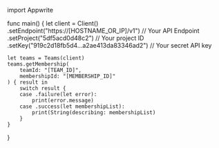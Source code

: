 import Appwrite

func main() {
    let client = Client()
      .setEndpoint("https://[HOSTNAME_OR_IP]/v1") // Your API Endpoint
      .setProject("5df5acd0d48c2") // Your project ID
      .setKey("919c2d18fb5d4...a2ae413da83346ad2") // Your secret API key

    let teams = Teams(client)
    teams.getMembership(
        teamId: "[TEAM_ID]",
        membershipId: "[MEMBERSHIP_ID]"
    ) { result in
        switch result {
        case .failure(let error):
            print(error.message)
        case .success(let membershipList):
            print(String(describing: membershipList)
        }
    }
}
